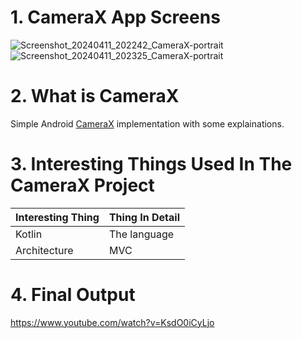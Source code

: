 # 1. CameraX App Screens
![Screenshot_20240411_202242_CameraX-portrait](https://github.com/brianosoro/CameraX/assets/5961753/fe2b5ac2-9d7a-4d3d-b58a-f166895706de)
![Screenshot_20240411_202325_CameraX-portrait](https://github.com/brianosoro/CameraX/assets/5961753/f9f8dad4-3af9-4853-8f28-18645a3f71b5)

# 2. What is CameraX
Simple Android [CameraX](https://developer.android.com/media/camera/camerax)  implementation with some explainations.

# 3. Interesting Things Used In The CameraX Project

| Interesting Thing	| Thing In Detail |
| ------------- | ------------- |
|Kotlin	| The language |
|Architecture |	MVC|

# 4. Final Output

https://www.youtube.com/watch?v=KsdO0iCyLjo
